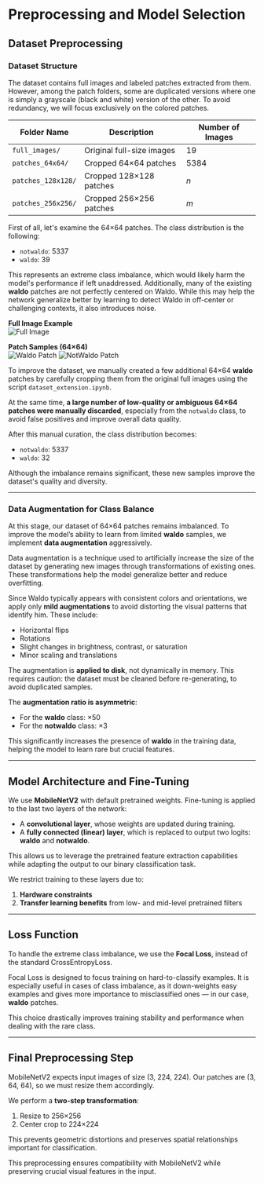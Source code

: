 # Preprocessing and Model Selection

## Dataset Preprocessing

### Dataset Structure

The dataset contains full images and labeled patches extracted from them. However, among the patch folders, some are duplicated versions where one is simply a grayscale (black and white) version of the other. To avoid redundancy, we will focus exclusively on the colored patches.

| Folder Name         | Description                          | Number of Images |
|---------------------|--------------------------------------|------------------|
| `full_images/`      | Original full-size images            | 19               |
| `patches_64x64/`    | Cropped 64×64 patches                | 5384             |
| `patches_128x128/`  | Cropped 128×128 patches              | *n*              |
| `patches_256x256/`  | Cropped 256×256 patches              | *m*              |

First of all, let's examine the 64×64 patches. The class distribution is the following:

- `notwaldo`: 5337  
- `waldo`: 39

This represents an extreme class imbalance, which would likely harm the model's performance if left unaddressed. Additionally, many of the existing **waldo** patches are not perfectly centered on Waldo. While this may help the network generalize better by learning to detect Waldo in off-center or challenging contexts, it also introduces noise.


**Full Image Example**  
![Full Image](Data_Examples/example_full_image.png)

**Patch Samples (64×64)**  
![Waldo Patch](Data_Examples/10_15_4.jpg.png)
![NotWaldo Patch](DataExamples/example_not_waldo.png)



To improve the dataset, we manually created a few additional 64×64 **waldo** patches by carefully cropping them from the original full images using the script `dataset_extension.ipynb`.

At the same time, **a large number of low-quality or ambiguous 64×64 patches were manually discarded**, especially from the `notwaldo` class, to avoid false positives and improve overall data quality.

After this manual curation, the class distribution becomes:

- `notwaldo`: 5337  
- `waldo`: 32

Although the imbalance remains significant, these new samples improve the dataset's quality and diversity.

---

### Data Augmentation for Class Balance

At this stage, our dataset of 64×64 patches remains imbalanced. To improve the model’s ability to learn from limited **waldo** samples, we implement **data augmentation** aggressively.

Data augmentation is a technique used to artificially increase the size of the dataset by generating new images through transformations of existing ones. These transformations help the model generalize better and reduce overfitting.

Since Waldo typically appears with consistent colors and orientations, we apply only **mild augmentations** to avoid distorting the visual patterns that identify him. These include:

- Horizontal flips  
- Rotations  
- Slight changes in brightness, contrast, or saturation  
- Minor scaling and translations

The augmentation is **applied to disk**, not dynamically in memory. This requires caution: the dataset must be cleaned before re-generating, to avoid duplicated samples.

The **augmentation ratio is asymmetric**:

- For the **waldo** class: ×50
- For the **notwaldo** class: ×3

This significantly increases the presence of **waldo** in the training data, helping the model to learn rare but crucial features.



---

## Model Architecture and Fine-Tuning

We use **MobileNetV2** with default pretrained weights. Fine-tuning is applied to the last two layers of the network:

- A **convolutional layer**, whose weights are updated during training.
- A **fully connected (linear) layer**, which is replaced to output two logits: **waldo** and **notwaldo**.

This allows us to leverage the pretrained feature extraction capabilities while adapting the output to our binary classification task.

We restrict training to these layers due to:

1. **Hardware constraints**
2. **Transfer learning benefits** from low- and mid-level pretrained filters

---

## Loss Function

To handle the extreme class imbalance, we use the **Focal Loss**, instead of the standard CrossEntropyLoss.

Focal Loss is designed to focus training on hard-to-classify examples. It is especially useful in cases of class imbalance, as it down-weights easy examples and gives more importance to misclassified ones — in our case, **waldo** patches.

This choice drastically improves training stability and performance when dealing with the rare class.

---

## Final Preprocessing Step

MobileNetV2 expects input images of size (3, 224, 224). Our patches are (3, 64, 64), so we must resize them accordingly.

We perform a **two-step transformation**:

1. Resize to 256×256
2. Center crop to 224×224

This prevents geometric distortions and preserves spatial relationships important for classification.

This preprocessing ensures compatibility with MobileNetV2 while preserving crucial visual features in the input.

